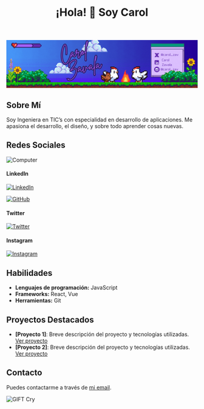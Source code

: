 <!DOCTYPE html>

<html lang="es">
<head>
    <meta charset="UTF-8">
    <meta name="viewport" content="width=device-width, initial-scale=1.0">
</head>
    
<body>

<header>
    <h1>¡Hola! 👋 Soy Carol</h1>
</header>

![GIF Ejemplo](https://github.com/CarolZavala/CarolZavala/blob/0d8f756b41426d0b143a83a131fa7b6e70f2293c/Carol%20Zavala%20(1).gif)

<section>
    <h2>Sobre Mí</h2>
    <p>Soy Ingeniera en TIC’s con especialidad en desarrollo de aplicaciones. Me apasiona el desarrollo, el diseño, y sobre todo aprender cosas nuevas.</p>
</section>

<section>
    <h2>Redes Sociales</h2>

![Computer](https://media1.giphy.com/media/v1.Y2lkPTc5MGI3NjExdHY0dTEzczNiY3B4aGVnMTJvYmxvcXZ6NDg4eWd6aG11bHo3OXlqNSZlcD12MV9pbnRlcm5hbF9naWZfYnlfaWQmY3Q9cw/hK4Z17CdUDKVhMazuC/giphy.webp)

<h4>LinkedIn</h4>

[![LinkedIn](https://cdn-icons-png.flaticon.com/32/174/174857.png)](https://www.linkedin.com/in/carol-zavala/)

[![GitHub](https://cdn-icons-png.flaticon.com/32/733/733553.png)](https://github.com/CarolZavala)

<h4>Twitter</h4>

[![Twitter](https://cdn-icons-png.flaticon.com/32/733/733579.png)](https://x.com/caro_zav)

<h4>Instagram</h4>

[![Instagram](https://cdn-icons-png.flaticon.com/32/1384/1384063.png)](#)

</section>

<section>
    <h2>Habilidades</h2>
    <ul>
        <li><strong>Lenguajes de programación:</strong> JavaScript</li>
        <li><strong>Frameworks:</strong> React, Vue</li>
        <li><strong>Herramientas:</strong> Git</li>
    </ul>
</section>

<section>
    <h2>Proyectos Destacados</h2>
    <ul>
        <li><strong>[Proyecto 1]</strong>: Breve descripción del proyecto y tecnologías utilizadas. <a href="ENLACE_AL_PROYECTO_1" target="_blank">Ver proyecto</a></li>
        <li><strong>[Proyecto 2]</strong>: Breve descripción del proyecto y tecnologías utilizadas. <a href="ENLACE_AL_PROYECTO_2" target="_blank">Ver proyecto</a></li>
    </ul>
</section>

<section>
    <h2>Contacto</h2>
    <p>Puedes contactarme a través de <a href="mailto:carolalexandrazavala@gmail.com">mi email</a>.</p>
</section>

![GIFT Cry](https://media3.giphy.com/media/v1.Y2lkPTc5MGI3NjExbGl2eTlzcm85cG5oNmluN2xwYWdneXc3d3JkeHNpamFwazQycnZycyZlcD12MV9pbnRlcm5hbF9naWZfYnlfaWQmY3Q9cw/CvbzcnrrCDc1KfYo4c/giphy.webp)


</body>
</html>
